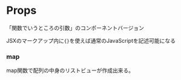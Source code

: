 # Props
「関数でいうところの引数」のコンポーネントバージョン

JSXのマークアップ内に`{}`を使えば通常のJavaScriptを記述可能になる

### map
map関数で配列の中身のリストビューが作成出来る。

